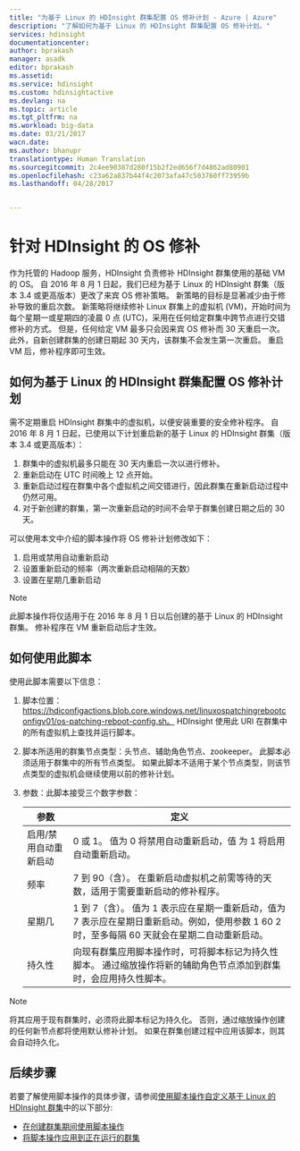 ```yaml
---
title: "为基于 Linux 的 HDInsight 群集配置 OS 修补计划 - Azure | Azure"
description: "了解如何为基于 Linux 的 HDInsight 群集配置 OS 修补计划。"
services: hdinsight
documentationcenter: 
author: bprakash
manager: asadk
editor: bprakash
ms.assetid: 
ms.service: hdinsight
ms.custom: hdinsightactive
ms.devlang: na
ms.topic: article
ms.tgt_pltfrm: na
ms.workload: big-data
ms.date: 03/21/2017
wacn.date: 
ms.author: bhanupr
translationtype: Human Translation
ms.sourcegitcommit: 2c4ee90387d280f15b2f2ed656f7d4862ad80901
ms.openlocfilehash: c23a62a837b44f4c2073afa47c503760ff73959b
ms.lasthandoff: 04/28/2017


---
```


# <a name="os-patching-for-hdinsight"></a>针对 HDInsight 的 OS 修补 
作为托管的 Hadoop 服务，HDInsight 负责修补 HDInsight 群集使用的基础 VM 的 OS。 自 2016 年 8 月 1 日起，我们已经为基于 Linux 的 HDInsight 群集（版本 3.4 或更高版本）更改了来宾 OS 修补策略。 新策略的目标是显著减少由于修补导致的重启次数。 新策略将继续修补 Linux 群集上的虚拟机 (VM)，开始时间为每个星期一或星期四的凌晨 0 点 (UTC)，采用在任何给定群集中跨节点进行交错修补的方式。 但是，任何给定 VM 最多只会因来宾 OS 修补而 30 天重启一次。 此外，自新创建群集的创建日期起 30 天内，该群集不会发生第一次重启。 重启 VM 后，修补程序即可生效。

## <a name="how-to-configure-the-os-patching-schedule-for-linux-based-hdinsight-clusters"></a>如何为基于 Linux 的 HDInsight 群集配置 OS 修补计划
需不定期重启 HDInsight 群集中的虚拟机，以便安装重要的安全修补程序。 自 2016 年 8 月 1 日起，已使用以下计划重启新的基于 Linux 的 HDInsight 群集（版本 3.4 或更高版本）：

1. 群集中的虚拟机最多只能在 30 天内重启一次以进行修补。
2. 重新启动在 UTC 时间晚上 12 点开始。
3. 重新启动过程在群集中各个虚拟机之间交错进行，因此群集在重新启动过程中仍然可用。
4. 对于新创建的群集，第一次重新启动的时间不会早于群集创建日期之后的 30 天。

可以使用本文中介绍的脚本操作将 OS 修补计划修改如下：
1. 启用或禁用自动重新启动
2. 设置重新启动的频率（两次重新启动相隔的天数）
3. 设置在星期几重新启动

> [!NOTE]
> 此脚本操作将仅适用于在 2016 年 8 月 1 日以后创建的基于 Linux 的 HDInsight 群集。 修补程序在 VM 重新启动后才生效。 
>

## <a name="how-to-use-the-script"></a>如何使用此脚本 

使用此脚本需要以下信息：
1. 脚本位置：https://hdiconfigactions.blob.core.windows.net/linuxospatchingrebootconfigv01/os-patching-reboot-config.sh。
     HDInsight 使用此 URI 在群集中的所有虚拟机上查找并运行脚本。

2. 脚本所适用的群集节点类型：头节点、辅助角色节点、zookeeper。 此脚本必须适用于群集中的所有节点类型。 如果此脚本不适用于某个节点类型，则该节点类型的虚拟机会继续使用以前的修补计划。

3.  参数：此脚本接受三个数字参数：

    | 参数 | 定义 |
    | --- | --- |
    | 启用/禁用自动重新启动 |0 或 1。 值为 0 将禁用自动重新启动，值 为 1 将启用自动重新启动。 |
    | 频率 |7 到 90（含）。 在重新启动虚拟机之前需等待的天数，适用于需要重新启动的修补程序。 |
    | 星期几 |1 到 7（含）。 值为 1 表示应在星期一重新启动，值为 7 表示应在星期日重新启动。例如，使用参数 1 60 2 时，至多每隔 60 天就会在星期二自动重新启动。 |
    | 持久性 |向现有群集应用脚本操作时，可将脚本标记为持久性脚本。 通过缩放操作将新的辅助角色节点添加到群集时，会应用持久性脚本。 |

> [!NOTE]
> 将其应用于现有群集时，必须将此脚本标记为持久化。 否则，通过缩放操作创建的任何新节点都将使用默认修补计划。
如果在群集创建过程中应用该脚本，则其会自动持久化。
>

## <a name="next-steps"></a>后续步骤

若要了解使用脚本操作的具体步骤，请参阅[使用脚本操作自定义基于 Linux 的 HDInsight 群集](hdinsight-hadoop-customize-cluster-linux.md)中的以下部分:

* [在创建群集期间使用脚本操作](hdinsight-hadoop-customize-cluster-linux.md#use-a-script-action-during-cluster-creation)
* [将脚本操作应用到正在运行的群集](hdinsight-hadoop-customize-cluster-linux.md#apply-a-script-action-to-a-running-cluster)

